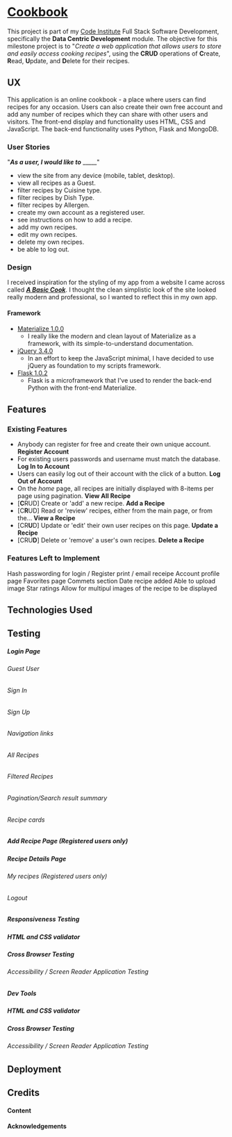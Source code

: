 # [Cookbook](https:)

This project is part of my [Code Institute](https://codeinstitute.net/) Full Stack Software Development, specifically the **Data Centric Development** module. The objective for this milestone project is to "*Create a web application that allows users to store and easily access cooking recipes*", using the **CRUD** operations of **C**reate, **R**ead, **U**pdate, and **D**elete for their recipes.
## UX
This application is an online cookbook - a place where users can find recipes for any occasion. Users can also create their own free account and add any number of recipes which they can share with other users and visitors.
The front-end display and functionality uses HTML, CSS and JavaScript. The back-end functionality uses Python, Flask and MongoDB.
### User Stories
"**_As a user, I would like to_** _____"
- view the site from any device (mobile, tablet, desktop). 
- view all recipes as a Guest. 
- filter recipes by Cuisine type. 
- filter recipes by Dish Type.
- filter recipes by Allergen. 
- create my own account as a registered user.
- see instructions on how to add a recipe.
- add my own recipes.
- edit my own recipes.
- delete my own recipes.
- be able to log out.
### Design
I received inspiration for the styling of my app from a website I came across called [**_A Basic Cook_**](http://www.abasiccook.com/). I thought the clean simplistic look of the site looked really modern and professional, so I wanted to reflect this in my own app.
#### Framework
- [Materialize 1.0.0](https://materializecss.com/)
    - I really like the modern and clean layout of Materialize as a framework, with its simple-to-understand documentation.
- [jQuery 3.4.0](https://code.jquery.com/jquery/)
    - In an effort to keep the JavaScript minimal, I have decided to use jQuery as foundation to my scripts framework.
- [Flask 1.0.2](http://flask.pocoo.org/)
    - Flask is a microframework that I've used to render the back-end Python with the front-end Materialize.
## Features
### Existing Features
- Anybody can register for free and create their own unique account.
**Register Account**
- For existing users passwords and username must match the database.
**Log In to Account**
- Users can easily log out of their account with the click of a button.
**Log Out of Account**
- On the *home* page, all recipes are initially displayed with 8-items per page using pagination.
**View All Recipe**
- [**C**RUD] Create or 'add' a new recipe. 
**Add a Recipe**
- [C**R**UD] Read or 'review' recipes, either from the main page, or from the...
**View a Recipe**
- [CR**U**D] Update or 'edit' their own user recipes on this page.
**Update a Recipe**
- [CRU**D**] Delete or 'remove' a user's own recipes.
**Delete a Recipe**
### Features Left to Implement
Hash passwording for login / Register
print / email receipe
Account profile page
Favorites page
Commets section
Date recipe added
Able to upload image
Star ratings
Allow for multipul images of the recipe to be displayed
## Technologies Used


## Testing

##### Login Page

###### Guest User

###### Sign In

###### Sign Up

###### Navigation links

###### All Recipes

###### Filtered Recipes

###### Pagination/Search result summary

###### Recipe cards

##### Add Recipe Page (Registered users only)

##### Recipe Details Page 

###### My recipes (Registered users only)

###### Logout 

##### Responsiveness Testing

##### HTML and CSS validator

##### Cross Browser Testing

###### Accessibility / Screen Reader Application Testing

##### Dev Tools

##### HTML and CSS validator

##### Cross Browser Testing

###### Accessibility / Screen Reader Application Testing

## Deployment

## Credits

#### Content

#### Acknowledgements